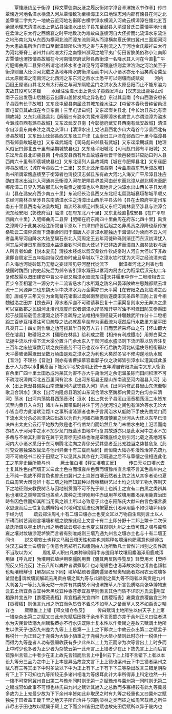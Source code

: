 <!-- { "loadSidebar": true } -->
　　覃懐厎绩至于衡漳【释文覃徒南反厎之履反衡如字漳音章渭按汉书作章】传曰覃懐近河地名漳水横流入河从覃懐致功至横漳正义曰地理志河内郡有懐县在河之北盖覃懐二字共为一地故云近河地名衡即古横字漳水横流入河故云横漳漳在懐北五百余里地理志清漳水出上党沾县浊津水出长子县东至邺县入清漳曾氏曰覃懐平地也当在孟津之东太行之西懐襄之时平地致功为难故曰底绩河自大伾折而北流漳水东流注之地形南北为从东西为横河北流而漳东流则河从而漳横矣夏氏僎曰冀州三面距河河为大患故禹所治自壶口至衡漳皆所以治河之害与夫别流之入于河也金氏履祥曰太行为河北脊脊上诸州并山险唯太行之南懐州濒河之地平夷广衍田皆腴美俗称小江南即古覃懐也渭按懐县故城在今河南懐庆府武陟县西衡漳一名降水其入河在今直广平府肥鄊曲周二县界经所谓北过降水者也详见导河覃懐底绩则孟津洛汭之河治矣至于衡漳则自大伾引河北载之髙地与降水防衡漳治而中间大小诸水亦无不治矣禹治冀至此太原衡漳之南南河之北西河之东东河之西水土悉平可以则壤而成赋矣
　　河内西阻王屋诸山其北又有太行蔽之与河东隔絶孟门之洪水及太原岳阳而止不能东溢为灾故其役可以差缓
　　水经注浊漳水出上党长子县西发鸠山【汉志云出鹿谷山淮南子云出发苞山后魏志云出廉山盖皆发鸠之异名也】东过其县南【今山西潞安府长子县西有长子故城】又东迳屯留县南屈迳其城东绛水注之【屯留本春秋晋纯留邑汉置屯留县其故城在今县东南十三里屯读曰纯】又东迳壶关县北【今长治县东北有壶闗故城】又东北迳潞县北【阚骃曰有潞水为冀州浸即漳水也故世人亦谓浊漳为潞水今潞城县西有潞县故城】又东迳武安县南【今彰徳府武安县西南有武安故城】清漳水自涉县东南来注之谓之交漳口【清漳水出上党沾县西北少山大黾谷今涉县西北有涉县故城】又东出山迳邺县西又东迳三户津【孟康日三戸津在邺西四十里今临漳县西有邺县故城是也】又东迳武城南【司马彪曰邺县有武城】又东迳梁期城南【地理风俗记曰邺北五十里有梁期城故县也】又东迳平阳城北【司马彪曰邺有平阳城】又东迳斥丘县北即裴县南【今成安县西有斥丘故城春秋晋干侯邑裴音非应劭曰列人县西南六十里有即裴城故县也】又东北迳列人县故城南【城在今肥鄊县北】又东迳肥鄊县故城北【城在今县西二十二里】又东北迳斥漳县南【今曲周县东有斥漳故城】尚书所谓覃懐底绩至于衡漳者也渭按汉志邺县东有故大河北入海又广平斥漳县注应劭曰漳水出治北入河通典云衡漳入河在肥鄊县界盖河由邺东而北漳从邺北横流至肥鄊斥漳二县界入河故郦氏以为禹贡之衡漳也以今舆地言之浊漳水出山西长子县发鸠山【县在潞安府西少南五十里】东流经长治县西又东北经屯留潞城襄垣黎城平顺又东经河南林县至涉县东南清漳水注之清漳出山西乐平县沾岭【县在太原府平定州东南五十里县西南有沾县故城】南流经和顺辽州黎城又东经河南林县至涉县与浊漳合流东经安阳【彰徳府治】临漳【在府东北八十里】又东北经直成安县【在广平府西南六十里】入肥鄊曲周二县界【肥鄊在府东南四十里曲周在府东北四十里】禹贡之漳降尽于此矣水经注所叙自平恩以下曰漳曰绛皆后起之名非禹贡之漳降也蔡传按桑钦云二漳异源而下流相合同归于海唐人亦言漳水能独达于海请以为渎而不云入河者盖禹导河自降水大陆至碣石东北入河周定王五年河徙砱砾则渐迁而东汉初漳犹入河其后河徙日东而取漳水益逺至钦时河自大伾以下已非故道而漳自入海矣故钦与唐人所言者如此【説本夏氏】渭按水经或以爲汉桑钦作钦成帝时人河自大伾以下非故道即自周定王五年始岂待汉成帝时哉且阜城以下之漳水钦时犹为大河之经流漳未尝自入海也河徙砱砾乃无稽之妄谈辨见导河歴代徙流下
　　衡漳者河北之利害也昔战国时魏西门豹史起先后为邺令皆引漳水溉田以冨河内舄卤化为稻梁后汉元初二年复修故渠以溉田建安中曹公平邺又堨漳水廻流东注天井堰里中作十二墱墱相去三百步令互相灌注一源分为十二流皆悬水门水所溉之防名曰晏泽陂故左思魏都赋云墱流十二同源异口也东魏天平中决漳水为万金渠亦曰天平渠【在安阳之西北临漳之西南】唐咸亨三年又引为金鳯菊花诸渠以溉邺南至徳后遂废宋天圣四年王防上言今相魏磁洺之田并【傍去声】漳水者斥卤不可耕请募民复十二渠渠复则水分无奔决之患可以冨数郡之民诏河北漕司规度而议者谓漳水岸髙难开导浑浊不可溉田防又奏渠田起于战国前载但言灌溉之饶不言疏导之法唯相州图经载天井堰魏武所作分十二墱相距三百步互相灌注可见疏导之法必就髙阜凿岸为渠截流为堰然后行水数里方至平田凡渠开二十四丈则作堰之功可损其半日役万人五十日而罢若采坏山之石【坏山即大伾在濬县】取磻阳之木【磻阳在林县】给利成之鐡【相州有利成鐡冶】用郑白渠之法扼中流以作堰下流大渠分置斗门余水东入于御河或水盛溢则下流闭渠以防奔注复三百年之废迹溉数万顷之良田虽劳不可已也议卒不行后防为河北转运使导相衞邢赵天平晏陂诸渠溉田至数万顷由是观之漳水之为利也大矣然冬官不修沟逆地阞水属【音注】不理孙【音逊】则亦有害曹操慕容垂郭子仪之攻邺皆引漳水以灌其城此虽出于人为亦以水乗髙而下能沉平地故也眀正徳十五年漳自安阳决而南又东入衞袤百余里广四十里土田悉成污莱其为害不亦大乎禹治河之余汜滥虽除而田间积潦不可不疏泄况漳南河北五百里间有沇水【出河东垣县王屋山东南流至河内温县入河】沁水【出上党湼县谒戾山南流至河内武徳县入河】清水【出河内修武县里山东流至朝歌县合淇水】淇水【出河内隆虑县沮洳山东流合清水至魏郡内黄县为白沟亦曰清河】荡水【出河内荡隂县西荡音汤】洹水【出上党长子县洹山洹音桓荡洹二水皆东流至内黄县入白沟】诸川左右翼带禹时并注于河亦犹河汾之间包有涑浍等水无论大小皆当尽力此濬畎浍距川之事所谓涤源者也朱子言禹治水从低防下手使先凿龙门而下流水未分杀必且溃决四出故以为自九河碣石始愚谓懐襄之世河从大伾以东早已溃决四出太史公云行平地数为败是也不待凿龙门而始然且龙门未凿水由地上汜滥而南亦终入于河河中之水不加少龙门既凿水由地中行复其故道亦只是此水河中之水不加多凿与不凿其利害皆在冀于兖青徐无损益也唯是覃懐底绩之后引河北载之髙地河东河内大小诸水悉归于东河崩腾北注向之青徐分受其患者至此兖独当之势甚危急【此时兖受患独深故赋法与他州异至十有三载而后同】而恒衞大陆亦弥漫难治非先疏九河不可故经书二役于田赋之下以见其从其作在九河既道之后不与覃懐之役相连此化工之笔非史臣所能与也
　　厥土惟白壤【释文壤若丈反】
　　传曰无块曰壤水去土复其性色白而壤正义曰此土色白而壤雍州色黄而壤豫州直言壤不言其色盖州内之土不纯一色故不得言色也曽氏曰冀州之土岂皆白壤云然者土防之法从其多者论也夏氏曰周官大司徒辨十有二壤之物而知其种以教稼穑树艺以土均之法辨五物九等制天下之地征则夫教民树艺与因地制贡固不可不先于辨土也辨土之宜有二白黑之类辨其色也壤坟之类辨其性也盖草人粪种之法骍刚用牛赤缇用羊坟壤用麋渴泽用鹿粪治田畴各因色性而知其所当用禹之辨土所以必致意于此也东阳陈氏大猷曰白言色壤言质水患退而后土性复色质辨始可兴地利定赋法也渭按夏氏引渴泽用鹿不如引埴垆用豕于经为切
　　疏云郑注周礼十有二壤曰壤亦土也变文耳以万物自生焉则言土以人所耕而树艺焉则言壤壤和缓之貌按此经上文言十有二土即分野十二邦上繁十二次保章氏所谓以星土辨九州之地者故云壤亦土也变文耳然则九州之土皆可谓之壤与冀豫雍之壤对坟埴涂泥垆黎而言者有别唯咸则三壤乃通九州言之壤亦土也与十有二壤正同也
　　説文壤软土也释文马融云壤天性和美也刘熙释名壤瀼也肥濡意也顔师古注汉志曰柔土曰壤皆与传意合若郑所云和缓则由人功所致凡土皆然非州别之质性疏不当取以为义
　　周礼草人职曰凡粪种骍刚用牛赤缇用羊坟壤用麋渴泽用鹿咸泻用貆【呼丸反】勃壤用狐埴垆用豕彊防用蕡【疆其两反防呼覧反】轻爂用犬【爂呼照反又妇尧反】注云凡所以粪种者谓煮取汁也赤缇縓色也渴泽故水防也泻卤也貆貒也勃壤粉觧也【解胡买反下同】埴垆黏疏者彊防彊坚者轻爂轻脆者郑司农云坟壤多蚠鼠也谓坟壤润解疏云禹贡白壤之属九等与此骍刚之属九等不同者以禹贡是九州大判各为一等此九等无妨一州并有其类故不同也渭按草人所言色质略具张华博物志云五土所宜黄白宜种禾黑坟宜种黍苍赤宜菽芋则但言其色而质不详职方氏云荆宜稻豫并宜五种【黍稷菽麦稻】青宜稻麦兖宜四种【黍稷稻麦】雍冀宜黍稷幽宜三种【黍稷稻】则但言九州之所宜而色质皆不着总不如草人之备而草人又不如禹贡之精详也
　　厥赋惟上上错【释文错仓各反】
　　传曰赋谓土地所生以供天子上上第一错杂杂出第二之赋又曰此州先赋后田殊于余州不言贡篚亦差于余州正义曰往者洪水为灾民皆垫溺九州赋税葢亦不行水灾既除土复本性以作贡赋之差故云赋谓土地所生以供天子也因九州差为九等上上是第一上上之下即次上中故云杂出第二之赋孟子称税什一为正轻之于尧舜为大貊小貊重之于尧舜为大桀小桀则此时亦什一税俱什一而得为九等差者人功有强弱收获有多少此州以上上为正而杂为次等言出上上时多而上中时少也多者为正少者为杂故云第一此州言上上错者少在正下故先言上上而后言错豫州言错上中者少在正上故先言错而后言上中州云下上上错不言错下上者以本设九等分三品为之中上下上本是异品故变文言下上上错也梁州云下中三错者梁州之赋凡有三等其出下中时多故以下中为正上有下上下有下下三等杂出故言三错足眀杂有下上下下可知也九等所较无多诸州相准为等级耳此计大率所得非上科定也然一升一降不可常同冀州自出第二与豫州同时则无第一之赋豫州与冀州第一同时则无第二之赋或容如此事不可恒也林氏曰九州之赋计其嵗入之总数而多寡相较有此九等冀最多故为上上兖最少故为下下余州率皆如此非取民之时有九等之轻重也又曰冀州之赋独先于田者盖王畿千里之地天子所自治幷与园防漆林之类而征之如周官载师之所任非尽出于田也故以赋属于厥土之下而余州皆田之赋也故先田后赋所以异于畿内也
